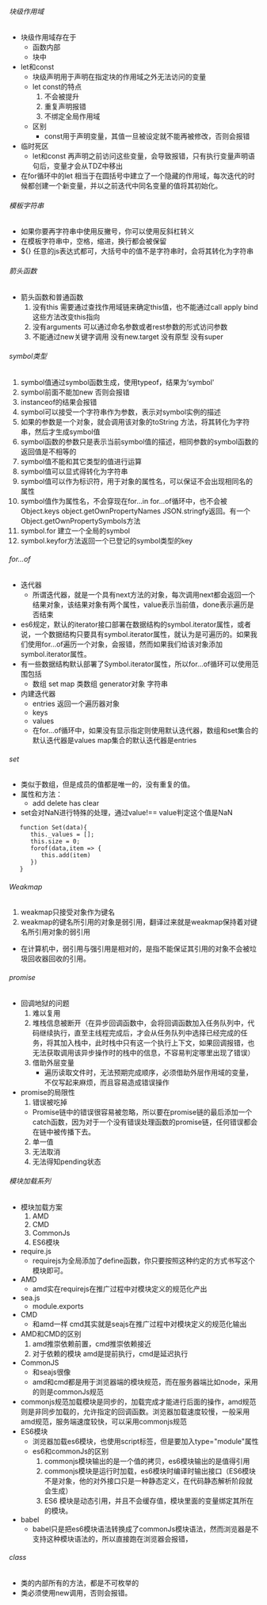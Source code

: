 ###### 块级作用域
+ 块级作用域存在于
   + 函数内部
   + 块中
+ let和const
   + 块级声明用于声明在指定块的作用域之外无法访问的变量
   + let const的特点
      1. 不会被提升
      2. 重复声明报错
      3. 不绑定全局作用域
   + 区别
      + const用于声明变量，其值一旦被设定就不能再被修改，否则会报错
+ 临时死区
   + let和const 再声明之前访问这些变量，会导致报错，只有执行变量声明语句后，变量才会从TDZ中移出
+ 在for循环中的let 相当于在圆括号中建立了一个隐藏的作用域，每次迭代的时候都创建一个新变量，并以之前迭代中同名变量的值将其初始化。
###### 模板字符串
+ 如果你要再字符串中使用反撇号，你可以使用反斜杠转义
+ 在模板字符串中，空格，缩进，换行都会被保留
+ ${} 任意的js表达式都可，大括号中的值不是字符串时，会将其转化为字符串
###### 箭头函数
+ 箭头函数和普通函数
    1. 没有this 需要通过查找作用域链来确定this值，也不能通过call apply bind这些方法改变this指向
    2. 没有arguments 可以通过命名参数或者rest参数的形式访问参数
    3. 不能通过new关键字调用 没有new.target 没有原型 没有super
###### symbol类型
1. symbol值通过symbol函数生成，使用typeof，结果为‘symbol'
2. symbol前面不能加new 否则会报错
3. instanceof的结果会报错
4. symbol可以接受一个字符串作为参数，表示对symbol实例的描述
5. 如果的参数是一个对象，就会调用该对象的toString 方法，将其转化为字符串，然后才生成symbol值
6. symbol函数的参数只是表示当前symbol值的描述，相同参数的symbol函数的返回值是不相等的
7. symbol值不能和其它类型的值进行运算
8. symbol值可以显式得转化为字符串
9. symbol值可以作为标识符，用于对象的属性名，可以保证不会出现相同名的属性
10. symbol值作为属性名，不会穿现在for...in for...of循环中，也不会被Object.keys object.getOwnPropertyNames JSON.stringfy返回。有一个Object.getOwnPropertySymbols方法
11. symbol.for 建立一个全局的symbol
12. symbol.keyfor方法返回一个已登记的symbol类型的key
###### for...of
+ 迭代器
   + 所谓迭代器，就是一个具有next方法的对象，每次调用next都会返回一个结果对象，该结果对象有两个属性，value表示当前值，done表示遍历是否结束
+ es6规定，默认的iterator接口部署在数据结构的symbol.iterator属性，或者说，一个数据结构只要具有symbol.iterator属性，就认为是可遍历的。如果我们使用for...of遍历一个对象，会报错，然而如果我们给该对象添加symbol.iterator属性。
+ 有一些数据结构默认部署了Symbol.iterator属性，所以for...of循环可以使用范围包括
   + 数组  set map  类数组 generator对象 字符串
+ 内建迭代器
   + entries 返回一个遍历器对象
   + keys
   + values
   + 在for...of循环中，如果没有显示指定则使用默认迭代器，数组和set集合的默认迭代器是values map集合的默认迭代器是entries
###### set
+ 类似于数组，但是成员的值都是唯一的，没有重复的值。
+ 属性和方法：
   + add  delete has clear
+ set会对NaN进行特殊的处理，通过value!== value判定这个值是NaN
```
   function Set(data){
      this._values = [];
      this.size = 0;
      forof(data,item => {
         this.add(item)
      })
   }
```
###### Weakmap
1. weakmap只接受对象作为键名
2. weakmap的键名所引用的对象是弱引用，翻译过来就是weakmap保持着对键名所引用对象的弱引用
+ 在计算机中，弱引用与强引用是相对的，是指不能保证其引用的对象不会被垃圾回收器回收的引用。
###### promise
+ 回调地狱的问题
   1. 难以复用 
   2. 堆栈信息被断开（在异步回调函数中，会将回调函数加入任务队列中，代码继续执行，直至主线程完成后，才会从任务队列中选择已经完成的任务，将其加入栈中，此时栈中只有这一个执行上下文，如果回调报错，也无法获取调用该异步操作时的栈中的信息，不容易判定哪里出现了错误）
   3. 借助外层变量 
      + 遍历读取文件时，无法预期完成顺序，必须借助外层作用域的变量，不仅写起来麻烦，而且容易造成错误操作
+ promise的局限性
   1. 错误被吃掉
   + Promise链中的错误很容易被忽略，所以要在promise链的最后添加一个catch函数，因为对于一个没有错误处理函数的promise链，任何错误都会在链中被传播下去。
   2. 单一值
   3. 无法取消
   4. 无法得知pending状态
###### 模块加载系列
+ 模块加载方案
   1. AMD
   2. CMD
   3. CommonJs
   4. ES6模块
+ require.js
   + requirejs为全局添加了define函数，你只要按照这种约定的方式书写这个模块即可。
+ AMD
   + amd实在requirejs在推广过程中对模块定义的规范化产出
+ sea.js
   + module.exports
+ CMD
   + 和amd一样 cmd其实就是seajs在推广过程中对模块定义的规范化输出
+ AMD和CMD的区别
   1. amd推崇依赖前置，cmd推崇依赖接近
   2. 对于依赖的模块 amd是提前执行，cmd是延迟执行
+ CommonJS
   + 和seajs很像
   + amd和cmd都是用于浏览器端的模块规范，而在服务器端比如node，采用的则是commonJs规范
+ commonjs规范加载模块是同步的，加载完成才能进行后面的操作，amd规范则是非同步加载的，允许指定的回调函数。浏览器加载速度较慢，一般采用amd规范，服务端速度较快，可以采用commonjs规范
+ ES6模块
   + 浏览器加载es6模块，也使用script标签，但是要加入type="module"属性
   + es6和commonJs的区别
      1. commonjs模块输出的是一个值的拷贝，es6模块输出的是值得引用
      2. commonjs模块是运行时加载，es6模块时编译时输出接口（ES6模块不是对象，他的对外接口只是一种静态定义，在代码静态解析阶段就会生成）
      3. ES6 模块是动态引用，并且不会缓存值，模块里面的变量绑定其所在的模块。
+ babel
   + babel只是把es6模块语法转换成了commonJs模块语法，然而浏览器是不支持这种模块语法的，所以直接跑在浏览器会报错，


###### class
+ 类的内部所有的方法，都是不可枚举的
+ 类必须使用new调用，否则会报错。


